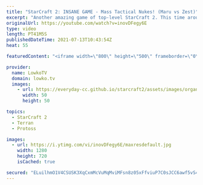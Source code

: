 ```yaml
---
title: "StarCraft 2: INSANE GAME - Mass Tactical Nukes! (Maru vs Zest)"
excerpt: "Another amazing game of top-level StarCraft 2. This time around it is time for a Terran versus Protoss that goes to the late game. Mass Gateway, Command Center, Sky Toss, Sky Terran and Tactical Nukes are all part of this epic match.  Zest vs Dark: https://youtu.be/mUG5ryGpiV8  Support my work on Patreon:"
originalUrl: https://youtube.com/watch?v=inovDFegy6E
type: video
length: PT41M5S
publishedDateTime: 2021-07-13T10:43:54Z
heat: 55

featuredContent: "<iframe width=\"800\" height=\"500\" frameborder=\"0\" src=\"https://www.youtube.com/embed/inovDFegy6E\" allow=\"accelerometer; autoplay; encrypted-media; gyroscope; picture-in-picture\" allowfullscreen></iframe>"

provider:
  name: LowkoTV
  domain: lowko.tv
  images:
    - url: https://everyday-cc.github.io/starcraft2/assets/images/organizations/lowko.tv-50x50.jpg
      width: 50
      height: 50

topics:
  - StarCraft 2
  - Terran
  - Protoss

images:
  - url: https://i.ytimg.com/vi/inovDFegy6E/maxresdefault.jpg
    width: 1280
    height: 720
    isCached: true

secured: "ELuilhmO1V4CSUSK3XqCxmMcVuMqMviMFsn8z05xFfviuP7C0sJCC6awf5vS4V4ZDKp/a/+14zJffFZ4ZlQiGXFb05V7Zio54KzjFFTDStuVLASHuNrFb1dhNzEegtUKpePNPVtIF51SVpGgz1zaXXJJ55ZoWv2nGwTGqFDiprTXLb/UeMNElIfdk2CMRE6idxd8NyazaUKaZQWNkS5gz0u8ocnLzhpLvAKiFMHRzsvmIFFHcj7fpk1HH2OEe9UC2gcT70uKSA+9hC329vpndJN1rhFah2mqjI1YezxBsTg38eX/BYbBPS6FKjlVU4vYd3T1hgud//HW464Sp5YmwbikiWzBg4v7otZekKzAgelDjTmQbuqoKrewxk+zzBFWxgWrcWe6g+VIDcU0iINmGMS0xRqlnKgxZQIR5a6rVhj7TAWMwI1+NNzTKpb2INTR;3hBjDTfgcaig7BGRgZJrzg=="
---
```


